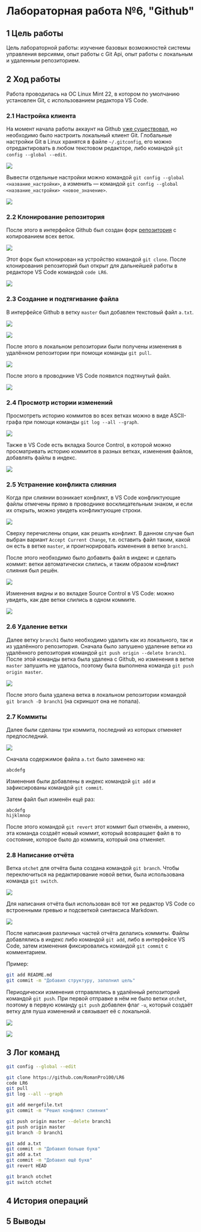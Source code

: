 # Лабораторная работа №6, "Github"

## 1 Цель работы
Цель лабораторной работы: изучение базовых возможностей системы управления версиями, опыт работы с Git Api, опыт работы с локальным и удаленным репозиторием.

## 2 Ход работы
Работа проводилась на ОС Linux Mint 22, в котором по умолчанию установлен Git, с использованием редактора VS Code.

### 2.1 Настройка клиента
На момент начала работы аккаунт на Github [уже существовал](https://github.com/RomanPro100), но необходимо было настроить локальный клиент Git. Глобальные настройки Git в Linux хранятся в файле `~/.gitconfig`, его можно отредактировать в любом текстовом редакторе, либо командой `git config --global --edit`.

![](screens/01_git_config.png)

Вывести отдельные настройки можно командой `git config --global <название_настройки>`, а изменить — командой `git config --global <название_настройки> <новое_значение>`.

![](screens/02_configured_name.png)

### 2.2 Клонирование репозитория
После этого в интерфейсе Github был создан форк [репозитория](https://github.com/Kurtyanik/LR6) с копированием всех веток. 

![](screens/03_forked_repo.png)

Этот форк был клонирован на устройство командой `git clone`. После клонирования репозиторий был открыт для дальнейшей работы в редакторе VS Code командой `code LR6`.

![](screens/04_cloning.png)

### 2.3 Создание и подтягивание файла
В интерфейсе Github в ветку `master` был добавлен текстовый файл `a.txt`.

![](screens/05_creating_file.png)

![](screens/06_creating_file2.png)

После этого в локальном репозитории были получены изменения в удалённом репозитории при помощи команды `git pull`.

![](screens/07_pulling.png)

После этого в проводнике VS Code появился подтянутый файл.

![](screens/08_file_in_explorer.png)

### 2.4 Просмотр истории изменений

Просмотреть историю коммитов во всех ветках можно в виде ASCII-графа при помощи команды `git log --all --graph`.

![](screens/09_commit_history.png)

Также в VS Code есть вкладка Source Control, в которой можно просматривать историю коммитов в разных ветках, изменения файлов, добавлять файлы в индекс.

![](screens/10_vsc_source_control.png)

### 2.5 Устранение конфликта слияния

Когда при слиянии возникает конфликт, в VS Code конфликтующие файлы отмечены прямо в проводнике восклицательным знаком, и если их открыть, можно увидеть конфликтующие строки.  

![](screens/11_merge_conflict.png)

Сверху перечислены опции, как решить конфликт. В данном случае был выбран вариант `Accept Current Change`, т.е. оставить файл таким, какой он есть в ветке `master`, и проигнорировать изменения в ветке `branch1`.

После этого необходимо было добавить файл в индекс и сделать коммит: ветки автоматически слились, и таким образом конфликт слияния был решён.

![](screens/12_resolving_conflict.png)

Изменения видны и во вкладке Source Control в VS Code: можно увидеть, как две ветки слились в одном коммите.

![](screens/13_after_resolve.png)

### 2.6 Удаление ветки

Далее ветку `branch1` было необходимо удалить как из локального, так и из удалённого репозитория. Сначала было запушено удаление ветки из удалённого репозитория командой `git push origin --delete branch1`. После этой команды ветка была удалена с Github, но изменения в ветке `master` запушить не удалось, поэтому была выполнена команда `git push origin master`.

![](screens/14_deleting_branch.png)

После этого была удалена ветка в локальном репозитории командой `git branch -D branch1` (на скриншот она не попала).

### 2.7 Коммиты

Далее были сделаны три коммита, последний из которых отменяет предпоследний.

![](screens/15_commits.png)

Сначала содержимое файла `a.txt` было заменено на:
```
abcdefg

```
Изменения были добавлены в индекс командой `git add` и зафиксированы командой `git commit`.

Затем файл был изменён ещё раз:
```
abcdefg
hijklmnop
```

После этого командой `git revert` этот коммит был отменён, а именно, эта команда создаёт новый коммит, который возвращает файл в то состояние, которое было до коммита, который она отменяет.

### 2.8 Написание отчёта

Ветка `otchet` для отчёта была создана командой `git branch`. Чтобы переключиться на редактирование новой ветки, была использована команда `git switch`.

![](screens/16_new_branch.png)

Для написания отчёта был использован всё тот же редактор VS Code со встроенными превью и подсветкой синтаксиса Markdown.

![](screens/17_making_report.png)

После написания различных частей отчёта делались коммиты. Файлы добавлялись в индекс либо командой `git add`, либо в интерфейсе VS Code, затем изменения фиксировались командой `git commit` с комментарием.

Пример:
```bash
git add README.md
git commit -m "Добавил структуру, заполнил цель"
```

Периодически изменения отправлялись в удалённый репозиторий командой `git push`. При первой отправке в нём не было ветки `otchet`, поэтому в первую команду `git push` добавлен флаг `-u`, который создаёт ветку для пуша изменений и связывает её с локальной.

![](screens/18_pushing_new_branch.png)

![](screens/19_new_branch_gh.png)

## 3 Лог команд
```bash
git config --global --edit

git clone https://github.com/RomanPro100/LR6
code LR6
git pull
git log --all --graph

git add mergefile.txt
git commit -m "Решил конфликт слияния"

git push origin master --delete branch1
git push origin master
git branch -D branch1

git add a.txt
git commit -m "Добавил больше букв"
git add a.txt
git commit -m "Добавил ещё букв"
git revert HEAD

git branch otchet
git switch otchet
```
## 4 История операций

## 5 Выводы